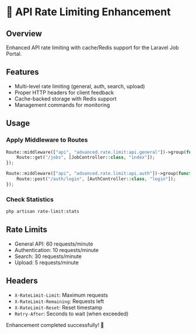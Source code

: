 # 🚦 API Rate Limiting Enhancement

## Overview
Enhanced API rate limiting with cache/Redis support for the Laravel Job Portal.

## Features
- Multi-level rate limiting (general, auth, search, upload)
- Proper HTTP headers for client feedback
- Cache-backed storage with Redis support
- Management commands for monitoring

## Usage

### Apply Middleware to Routes
```php
Route::middleware(["api", "advanced.rate.limit:api.general"])->group(function () {
    Route::get("/jobs", [JobController::class, "index"]);
});

Route::middleware(["api", "advanced.rate.limit:api.auth"])->group(function () {
    Route::post("/auth/login", [AuthController::class, "login"]);
});
```

### Check Statistics
```bash
php artisan rate-limit:stats
```

## Rate Limits
- General API: 60 requests/minute
- Authentication: 10 requests/minute  
- Search: 30 requests/minute
- Upload: 5 requests/minute

## Headers
- `X-RateLimit-Limit`: Maximum requests
- `X-RateLimit-Remaining`: Requests left
- `X-RateLimit-Reset`: Reset timestamp
- `Retry-After`: Seconds to wait (when exceeded)

Enhancement completed successfully! 🎉
